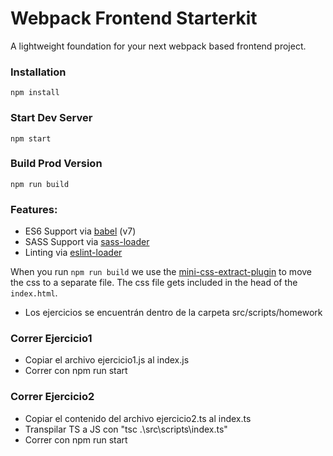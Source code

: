 # Webpack Frontend Starterkit

A lightweight foundation for your next webpack based frontend project.


### Installation

```
npm install
```

### Start Dev Server

```
npm start
```

### Build Prod Version

```
npm run build
```

### Features:

* ES6 Support via [babel](https://babeljs.io/) (v7)
* SASS Support via [sass-loader](https://github.com/jtangelder/sass-loader)
* Linting via [eslint-loader](https://github.com/MoOx/eslint-loader)

When you run `npm run build` we use the [mini-css-extract-plugin](https://github.com/webpack-contrib/mini-css-extract-plugin) to move the css to a separate file. The css file gets included in the head of the `index.html`.

* Los ejercicios se encuentrán dentro de la carpeta src/scripts/homework

### Correr Ejercicio1
* Copiar el archivo ejercicio1.js al index.js
* Correr con npm run start

### Correr Ejercicio2
* Copiar el contenido del archivo ejercicio2.ts al index.ts
* Transpilar TS a JS con "tsc .\src\scripts\index.ts"
* Correr con npm run start

